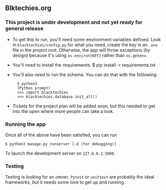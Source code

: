 Blktechies.org
--------------

### This project is under development and not yet ready for general release

* To get this to run, you'll need some environment variables
defined. Look in `blacktechies/config.py` for what you need, create the key
in an `.env` file in the project root. Otherwise, the app will throw exceptions
(by design) because it's using `os.environ[KEY]` rather than `os.getenv`.


* You'll need to install the requirements.
        $ pip install -r requirements.txt

* You'll also need to run the schema. You can do that with the folllowing:

        $ python3
        (Python prompt)
        >>> import blacktechies
        >>> blacktechies.database.init_all()

* Tickets for the project plan will be added soon, but this needed to
  get into the open where more people can take a look.

### Running the app

Once all of the above have been satisfied, you can run

    $ python3 manage.py runserver [-d (for debugging)]


To launch the development server on `127.0.0.1:5000`.

### Testing

Testing is looking for an owner. `Pytest` or `unittest` are probably 
the ideal frameworks, but it needs some love to get up and running.